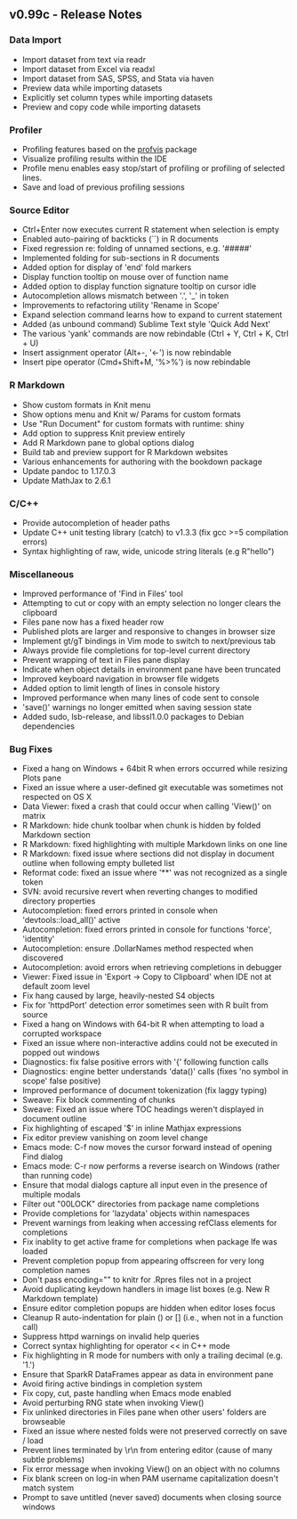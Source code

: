 ## v0.99c - Release Notes

### Data Import

* Import dataset from text via readr
* Import dataset from Excel via readxl
* Import dataset from SAS, SPSS, and Stata via haven
* Preview data while importing datasets
* Explicitly set column types while importing datasets
* Preview and copy code while importing datasets

### Profiler

* Profiling features based on the [profvis](https://github.com/rstudio/profvis) package
* Visualize profiling results within the IDE
* Profile menu enables easy stop/start of profiling or profiling of selected lines.
* Save and load of previous profiling sessions

### Source Editor

* Ctrl+Enter now executes current R statement when selection is empty
* Enabled auto-pairing of backticks (\`\`) in R documents
* Fixed regression re: folding of unnamed sections, e.g. '#####'
* Implemented folding for sub-sections in R documents
* Added option for display of 'end' fold markers
* Display function tooltip on mouse over of function name
* Added option to display function signature tooltip on cursor idle
* Autocompletion allows mismatch between '.', '\_' in token
* Improvements to refactoring utility 'Rename in Scope'
* Expand selection command learns how to expand to current statement
* Added (as unbound command) Sublime Text style 'Quick Add Next'
* The various 'yank' commands are now rebindable (Ctrl + Y, Ctrl + K, Ctrl + U)
* Insert assignment operator (Alt+-, '<-') is now rebindable
* Insert pipe operator (Cmd+Shift+M, '%>%') is now rebindable

### R Markdown

* Show custom formats in Knit menu
* Show options menu and Knit w/ Params for custom formats
* Use "Run Document" for custom formats with runtime: shiny
* Add option to suppress Knit preview entirely
* Add R Markdown pane to global options dialog
* Build tab and preview support for R Markdown websites
* Various enhancements for authoring with the bookdown package
* Update pandoc to 1.17.0.3
* Update MathJax to 2.6.1

### C/C++

* Provide autocompletion of header paths
* Update C++ unit testing library (catch) to v1.3.3 (fix gcc >=5 compilation errors)
* Syntax highlighting of raw, wide, unicode string literals (e.g R"hello")

### Miscellaneous

* Improved performance of 'Find in Files' tool
* Attempting to cut or copy with an empty selection no longer clears the clipboard
* Files pane now has a fixed header row
* Published plots are larger and responsive to changes in browser size
* Implement gt/gT bindings in Vim mode to switch to next/previous tab
* Always provide file completions for top-level current directory
* Prevent wrapping of text in Files pane display
* Indicate when object details in environment pane have been truncated
* Improved keyboard navigation in browser file widgets
* Added option to limit length of lines in console history
* Improved performance when many lines of code sent to console
* 'save()' warnings no longer emitted when saving session state
* Added sudo, lsb-release, and libssl1.0.0 packages to Debian dependencies

### Bug Fixes

* Fixed a hang on Windows + 64bit R when errors occurred while resizing Plots pane
* Fixed an issue where a user-defined git executable was sometimes not respected on OS X
* Data Viewer: fixed a crash that could occur when calling 'View()' on matrix
* R Markdown: hide chunk toolbar when chunk is hidden by folded Markdown section
* R Markdown: fixed highlighting with multiple Markdown links on one line
* R Markdown: fixed issue where sections did not display in document outline when following empty bulleted list
* Reformat code: fixed an issue where '\*\*' was not recognized as a single token
* SVN: avoid recursive revert when reverting changes to modified directory properties
* Autocompletion: fixed errors printed in console when 'devtools::load_all()' active
* Autocompletion: fixed errors printed in console for functions 'force', 'identity'
* Autocompletion: ensure .DollarNames method respected when discovered
* Autocompletion: avoid errors when retrieving completions in debugger
* Viewer: Fixed issue in 'Export -> Copy to Clipboard' when IDE not at default zoom level
* Fix hang caused by large, heavily-nested S4 objects
* Fix for 'httpdPort' detection error sometimes seen with R built from source
* Fixed a hang on Windows with 64-bit R when attempting to load a corrupted workspace
* Fixed an issue where non-interactive addins could not be executed in popped out windows
* Diagnostics: fix false positive errors with '{' following function calls
* Diagnostics: engine better understands 'data()' calls (fixes 'no symbol in scope' false positive)
* Improved performance of document tokenization (fix laggy typing)
* Sweave: Fix block commenting of chunks
* Sweave: Fixed an issue where TOC headings weren't displayed in document outline
* Fix highlighting of escaped '$' in inline Mathjax expressions
* Fix editor preview vanishing on zoom level change
* Emacs mode: C-f now moves the cursor forward instead of opening Find dialog
* Emacs mode: C-r now performs a reverse isearch on Windows (rather than running code)
* Ensure that modal dialogs capture all input even in the presence of multiple modals
* Filter out "00LOCK" directories from package name completions
* Provide completions for 'lazydata' objects within namespaces
* Prevent warnings from leaking when accessing refClass elements for completions
* Fix inablity to get active frame for completions when package lfe was loaded
* Prevent completion popup from appearing offscreen for very long completion names
* Don't pass encoding="" to knitr for .Rpres files not in a project
* Avoid duplicating keydown handlers in image list boxes (e.g. New R Markdown template)
* Ensure editor completion popups are hidden when editor loses focus
* Cleanup R auto-indentation for plain () or [] (i.e., when not in a function call)
* Suppress httpd warnings on invalid help queries 
* Correct syntax highlighting for operator << in C++ mode
* Fix highlighting in R mode for numbers with only a trailing decimal (e.g. '1.')
* Ensure that SparkR DataFrames appear as data in environment pane
* Avoid firing active bindings in completion system
* Fix copy, cut, paste handling when Emacs mode enabled
* Avoid perturbing RNG state when invoking View()
* Fix unlinked directories in Files pane when other users' folders are browseable
* Fixed an issue where nested folds were not preserved correctly on save / load
* Prevent lines terminated by \r\n from entering editor (cause of many subtle problems)
* Fix error message when invoking View() on an object with no columns
* Fix blank screen on log-in when PAM username capitalization doesn't match system
* Prompt to save untitled (never saved) documents when closing source windows




